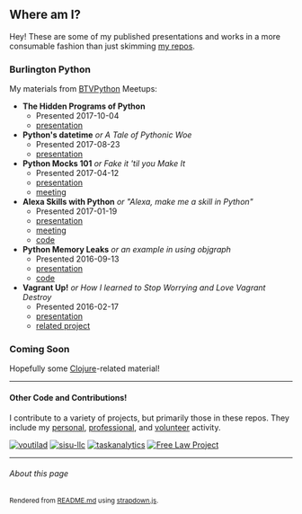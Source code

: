 ## Where am I?
Hey! These are some of my published presentations and works in a more consumable
fashion than just skimming [my repos](https://github.com/voutilad).

### Burlington Python
My materials from [BTVPython](https://www.meetup.com/btvpython/) Meetups:

* **The Hidden Programs of Python**
  * Presented 2017-10-04
  * [presentation](hidden-py/hidden.md)
* **Python's datetime** _or A Tale of Pythonic Woe_
  * Presented 2017-08-23
  * [presentation](datetime/datetime.pdf)
* **Python Mocks 101** _or Fake it 'til you Make It_
  * Presented 2017-04-12
  * [presentation](python-mocks/Python%20Mocks/index.html)
  * [meeting](https://www.meetup.com/btvpython/events/237901028/)
* **Alexa Skills with Python** _or "Alexa, make me a skill in Python"_
  * Presented 2017-01-19
  * [presentation](alexa-btvpython/Alexa%20Skills%20in%20Python/index.html)
  * [meeting](https://www.meetup.com/btvpython/events/236830515/)
  * [code](https://github.com/voutilad/alexa-btvpython)
* **Python Memory Leaks** _or an example in using objgraph_
  * Presented 2016-09-13
  * [presentation](objgraph-demo/presentation/Meetup%20-%20Python%20Memory%20Leaks/index.html)
  * [code](https://github.com/voutilad/meetups/tree/master/objgraph-demo)
* **Vagrant Up!** _or How I learned to Stop Worrying and Love Vagrant Destroy_
  * Presented 2016-02-17
  * [presentation](vagrant/presentation/index.html)
  * [related project](https://github.com/freelawproject/freelawmachine)


### Coming Soon
Hopefully some [Clojure](https://clojure.org)-related material!

---

#### Other Code and Contributions!
I contribute to a variety of projects, but primarily those in these repos. They
include my [personal](https://github.com/voutilad), [professional](https://sisu.io),
and [volunteer](https://free.law) activity.

[![voutilad](https://avatars0.githubusercontent.com/u/9891346?v=3&s=84 "profile")](https://github.com/voutilad)
[![sisu-llc](https://avatars3.githubusercontent.com/u/16563781?v=3&s=84 "profile")](https://github.com/sisu-llc)
[![taskanalytics](https://avatars0.githubusercontent.com/u/16912153?v=3&s=84 "profile")](https://taskanalytics.com)
[![Free Law Project](https://avatars0.githubusercontent.com/u/6012898?v=3&s=84 "profile")](https://github.com/freelawproject)

---

###### About this page
<sub>Rendered from [README.md](README.md) using [strapdown.js](https://strapdown.js).</sub>
